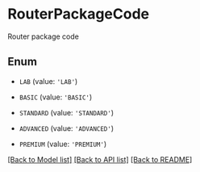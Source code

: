 # RouterPackageCode

Router package code

## Enum

* `LAB` (value: `'LAB'`)

* `BASIC` (value: `'BASIC'`)

* `STANDARD` (value: `'STANDARD'`)

* `ADVANCED` (value: `'ADVANCED'`)

* `PREMIUM` (value: `'PREMIUM'`)

[[Back to Model list]](../README.md#documentation-for-models) [[Back to API list]](../README.md#documentation-for-api-endpoints) [[Back to README]](../README.md)


